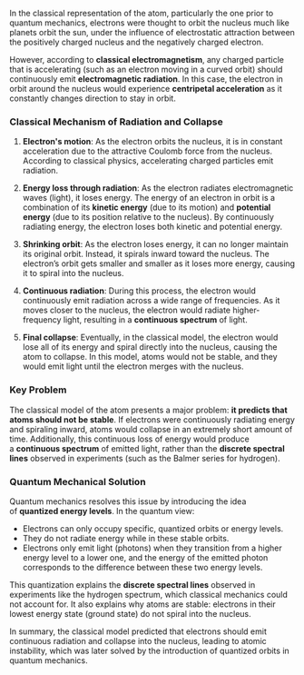 In the classical representation of the atom, particularly the one prior to quantum mechanics, electrons were thought to orbit the nucleus much like planets orbit the sun, under the influence of electrostatic attraction between the positively charged nucleus and the negatively charged electron.

However, according to **classical electromagnetism**, any charged particle that is accelerating (such as an electron moving in a curved orbit) should continuously emit **electromagnetic radiation**. In this case, the electron in orbit around the nucleus would experience **centripetal acceleration** as it constantly changes direction to stay in orbit.

### Classical Mechanism of Radiation and Collapse

1. **Electron's motion**: As the electron orbits the nucleus, it is in constant acceleration due to the attractive Coulomb force from the nucleus. According to classical physics, accelerating charged particles emit radiation.
    
2. **Energy loss through radiation**: As the electron radiates electromagnetic waves (light), it loses energy. The energy of an electron in orbit is a combination of its **kinetic energy** (due to its motion) and **potential energy** (due to its position relative to the nucleus). By continuously radiating energy, the electron loses both kinetic and potential energy.
    
3. **Shrinking orbit**: As the electron loses energy, it can no longer maintain its original orbit. Instead, it spirals inward toward the nucleus. The electron’s orbit gets smaller and smaller as it loses more energy, causing it to spiral into the nucleus.
    
4. **Continuous radiation**: During this process, the electron would continuously emit radiation across a wide range of frequencies. As it moves closer to the nucleus, the electron would radiate higher-frequency light, resulting in a **continuous spectrum** of light.
    
5. **Final collapse**: Eventually, in the classical model, the electron would lose all of its energy and spiral directly into the nucleus, causing the atom to collapse. In this model, atoms would not be stable, and they would emit light until the electron merges with the nucleus.
    

### Key Problem

The classical model of the atom presents a major problem: **it predicts that atoms should not be stable**. If electrons were continuously radiating energy and spiraling inward, atoms would collapse in an extremely short amount of time. Additionally, this continuous loss of energy would produce a **continuous spectrum** of emitted light, rather than the **discrete spectral lines** observed in experiments (such as the Balmer series for hydrogen).

### Quantum Mechanical Solution

Quantum mechanics resolves this issue by introducing the idea of **quantized energy levels**. In the quantum view:

- Electrons can only occupy specific, quantized orbits or energy levels.
- They do not radiate energy while in these stable orbits.
- Electrons only emit light (photons) when they transition from a higher energy level to a lower one, and the energy of the emitted photon corresponds to the difference between these two energy levels.

This quantization explains the **discrete spectral lines** observed in experiments like the hydrogen spectrum, which classical mechanics could not account for. It also explains why atoms are stable: electrons in their lowest energy state (ground state) do not spiral into the nucleus.

In summary, the classical model predicted that electrons should emit continuous radiation and collapse into the nucleus, leading to atomic instability, which was later solved by the introduction of quantized orbits in quantum mechanics.